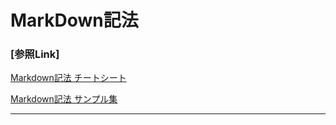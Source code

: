 # MarkDown記法
### [参照Link]　
[Markdown記法 チートシート](https://qiita.com/Qiita/items/c686397e4a0f4f11683d)　

[Markdown記法 サンプル集](https://qiita.com/tbpgr/items/989c6badefff69377da7)

---

